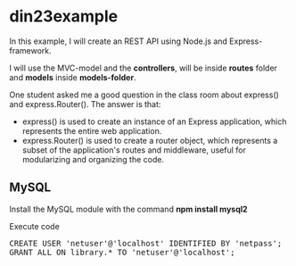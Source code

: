 # din23example

In this example, I will create an REST API using Node.js and Express-framework.

I will use the MVC-model and the <b>controllers</b>, will be inside <b>routes</b> folder and <b>models</b> inside <b>models-folder</b>.

One student asked me a good question in the class room about express() and express.Router(). The answer is that:
<ul>
<li>express() is used to create an instance of an Express application, which represents the entire web application.
</li>
<li>
express.Router() is used to create a router object, which represents a subset of the application's routes and middleware, useful for modularizing and organizing the code.</li>
</ul>

## MySQL

Install the MySQL module with the command <b>npm install mysql2</b>

Execute code 
<pre>
CREATE USER 'netuser'@'localhost' IDENTIFIED BY 'netpass';
GRANT ALL ON library.* TO 'netuser'@'localhost';
</pre>